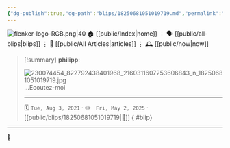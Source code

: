 ```yaml
---
{"dg-publish":true,"dg-path":"blips/18250681051019719.md","permalink":"/blips/18250681051019719/","title":"philipp on instagram @ 2021-08-03"}
---
```



<div class="transclusion internal-embed is-loaded"><div class="markdown-embed">




![flenker-logo-RGB.png|40](/img/user/attachments/flenker-logo-RGB.png)
🏠 [[public/Index\|home]]  ⋮ 🗣️ [[public/all-blips\|blips]] ⋮  📝 [[public/All Articles\|articles]]  ⋮ 🕰️ [[public/now\|now]]


</div></div>


> [!summary] **philipp**:
>
> ![230074454_822792438401968_2160311607253606843_n_18250681051019719.jpg](/img/user/attachments/230074454_822792438401968_2160311607253606843_n_18250681051019719.jpg)
> …Ecoutez-moi
> - - -
>
> 🗓️ <code>Tue, Aug 3, 2021</code>  · ✏️ <code> Fri, May 2, 2025</code>  · [[public/blips/18250681051019719\|🔗]]
{ #blip}


- - -

 👾
